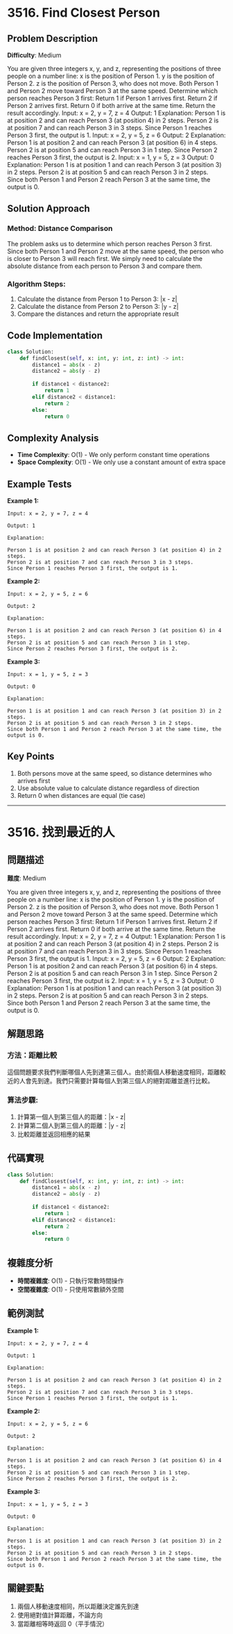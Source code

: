 # 3516. Find Closest Person

## Problem Description

**Difficulty**: Medium

You are given three integers x, y, and z, representing the positions of three people on a number line:
x is the position of Person 1.
y is the position of Person 2.
z is the position of Person 3, who does not move.
Both Person 1 and Person 2 move toward Person 3 at the same speed.
Determine which person reaches Person 3 first:
Return 1 if Person 1 arrives first.
Return 2 if Person 2 arrives first.
Return 0 if both arrive at the same time.
Return the result accordingly.
Input: x = 2, y = 7, z = 4
Output: 1
Explanation:
Person 1 is at position 2 and can reach Person 3 (at position 4) in 2 steps.
Person 2 is at position 7 and can reach Person 3 in 3 steps.
Since Person 1 reaches Person 3 first, the output is 1.
Input: x = 2, y = 5, z = 6
Output: 2
Explanation:
Person 1 is at position 2 and can reach Person 3 (at position 6) in 4 steps.
Person 2 is at position 5 and can reach Person 3 in 1 step.
Since Person 2 reaches Person 3 first, the output is 2.
Input: x = 1, y = 5, z = 3
Output: 0
Explanation:
Person 1 is at position 1 and can reach Person 3 (at position 3) in 2 steps.
Person 2 is at position 5 and can reach Person 3 in 2 steps.
Since both Person 1 and Person 2 reach Person 3 at the same time, the output is 0.

## Solution Approach

### Method: Distance Comparison

The problem asks us to determine which person reaches Person 3 first. Since both Person 1 and Person 2 move at the same speed, the person who is closer to Person 3 will reach first. We simply need to calculate the absolute distance from each person to Person 3 and compare them.

### Algorithm Steps:

1. Calculate the distance from Person 1 to Person 3: |x - z|
2. Calculate the distance from Person 2 to Person 3: |y - z|
3. Compare the distances and return the appropriate result

## Code Implementation

```python
class Solution:
    def findClosest(self, x: int, y: int, z: int) -> int:
        distance1 = abs(x - z)
        distance2 = abs(y - z)
        
        if distance1 < distance2:
            return 1
        elif distance2 < distance1:
            return 2
        else:
            return 0
```

## Complexity Analysis

- **Time Complexity**: O(1) - We only perform constant time operations
- **Space Complexity**: O(1) - We only use a constant amount of extra space

## Example Tests

**Example 1:**
```
Input: x = 2, y = 7, z = 4

Output: 1

Explanation:

Person 1 is at position 2 and can reach Person 3 (at position 4) in 2 steps.
Person 2 is at position 7 and can reach Person 3 in 3 steps.
Since Person 1 reaches Person 3 first, the output is 1.
```

**Example 2:**
```
Input: x = 2, y = 5, z = 6

Output: 2

Explanation:

Person 1 is at position 2 and can reach Person 3 (at position 6) in 4 steps.
Person 2 is at position 5 and can reach Person 3 in 1 step.
Since Person 2 reaches Person 3 first, the output is 2.
```

**Example 3:**
```
Input: x = 1, y = 5, z = 3

Output: 0

Explanation:

Person 1 is at position 1 and can reach Person 3 (at position 3) in 2 steps.
Person 2 is at position 5 and can reach Person 3 in 2 steps.
Since both Person 1 and Person 2 reach Person 3 at the same time, the output is 0.
```

## Key Points

1. Both persons move at the same speed, so distance determines who arrives first
2. Use absolute value to calculate distance regardless of direction
3. Return 0 when distances are equal (tie case)

---

# 3516. 找到最近的人

## 問題描述

**難度**: Medium

You are given three integers x, y, and z, representing the positions of three people on a number line:
x is the position of Person 1.
y is the position of Person 2.
z is the position of Person 3, who does not move.
Both Person 1 and Person 2 move toward Person 3 at the same speed.
Determine which person reaches Person 3 first:
Return 1 if Person 1 arrives first.
Return 2 if Person 2 arrives first.
Return 0 if both arrive at the same time.
Return the result accordingly.
Input: x = 2, y = 7, z = 4
Output: 1
Explanation:
Person 1 is at position 2 and can reach Person 3 (at position 4) in 2 steps.
Person 2 is at position 7 and can reach Person 3 in 3 steps.
Since Person 1 reaches Person 3 first, the output is 1.
Input: x = 2, y = 5, z = 6
Output: 2
Explanation:
Person 1 is at position 2 and can reach Person 3 (at position 6) in 4 steps.
Person 2 is at position 5 and can reach Person 3 in 1 step.
Since Person 2 reaches Person 3 first, the output is 2.
Input: x = 1, y = 5, z = 3
Output: 0
Explanation:
Person 1 is at position 1 and can reach Person 3 (at position 3) in 2 steps.
Person 2 is at position 5 and can reach Person 3 in 2 steps.
Since both Person 1 and Person 2 reach Person 3 at the same time, the output is 0.

## 解題思路

### 方法：距離比較

這個問題要求我們判斷哪個人先到達第三個人。由於兩個人移動速度相同，距離較近的人會先到達。我們只需要計算每個人到第三個人的絕對距離並進行比較。

### 算法步驟:

1. 計算第一個人到第三個人的距離：|x - z|
2. 計算第二個人到第三個人的距離：|y - z|
3. 比較距離並返回相應的結果

## 代碼實現

```python
class Solution:
    def findClosest(self, x: int, y: int, z: int) -> int:
        distance1 = abs(x - z)
        distance2 = abs(y - z)
        
        if distance1 < distance2:
            return 1
        elif distance2 < distance1:
            return 2
        else:
            return 0
```

## 複雜度分析

- **時間複雜度**: O(1) - 只執行常數時間操作
- **空間複雜度**: O(1) - 只使用常數額外空間

## 範例測試

**Example 1:**
```
Input: x = 2, y = 7, z = 4

Output: 1

Explanation:

Person 1 is at position 2 and can reach Person 3 (at position 4) in 2 steps.
Person 2 is at position 7 and can reach Person 3 in 3 steps.
Since Person 1 reaches Person 3 first, the output is 1.
```

**Example 2:**
```
Input: x = 2, y = 5, z = 6

Output: 2

Explanation:

Person 1 is at position 2 and can reach Person 3 (at position 6) in 4 steps.
Person 2 is at position 5 and can reach Person 3 in 1 step.
Since Person 2 reaches Person 3 first, the output is 2.
```

**Example 3:**
```
Input: x = 1, y = 5, z = 3

Output: 0

Explanation:

Person 1 is at position 1 and can reach Person 3 (at position 3) in 2 steps.
Person 2 is at position 5 and can reach Person 3 in 2 steps.
Since both Person 1 and Person 2 reach Person 3 at the same time, the output is 0.
```

## 關鍵要點

1. 兩個人移動速度相同，所以距離決定誰先到達
2. 使用絕對值計算距離，不論方向
3. 當距離相等時返回 0（平手情況）
